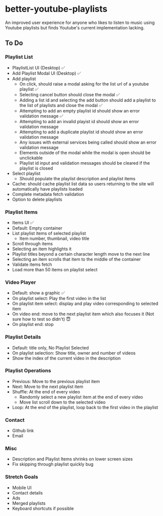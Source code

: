 # better-youtube-playlists

An improved user experience for anyone who likes to listen to music using Youtube playlists but finds Youtube's current implementation lacking.

## To Do

### Playlist List

- PlaylistList UI (Desktop) :white_check_mark:
- Add Playlist Modal UI (Desktop) :white_check_mark:
- Add playlist
  - On click, should raise a modal asking for the list url of a youtube playlist :white_check_mark:
  - Selecting cancel button should close the modal :white_check_mark:
  - Adding a list id and selecting the add button should add a playlist to the list of playlists and close the modal :white_check_mark:
  - Attempting to add an empty playlist id should show an error validation message :white_check_mark:
  - Attempting to add an invalid playist id should show an error validation message
  - Attempting to add a duplicate playlist id should show an error validation message
  - Any issues with external services being called should show an error validation message
  - Elements outside of the modal while the modal is open should be unclickable
  - Playlist id input and validation messages should be cleared if the playlist is closed
- Select playlist
  - Should populate the playlist description and playlist items
- Cache: should cache playlist list data so users returning to the site will automatically have playlists loaded
- Complete metadata fetch validation
- Option to delete playlists

### Playlist Items

- Items UI :white_check_mark:
- Default: Empty container
- List playlist items of selected playlist
  - Item number, thumbnail, video title
- Scroll through items
- Selecting an item highlights it
- Playlist titles beyond a certain character length move to the next line
- Selecting an item scrolls that item to the middle of the container
- Validate items fetch
- Load more than 50 items on playlist select

### Video Player

- Default: show a graphic :white_check_mark:
- On playlist select: Play the first video in the list
- On playlist item select: display and play video corresponding to selected item
- On video end: move to the next playlist item which also focuses it (Not sure how to test so didn't) :innocent:
- On playlist end: stop

### Playlist Details

- Default: title only, No Playlist Selected
- On playlist selection: Show title, owner and number of videos
- Show the index of the current video in the description

### Playlist Operations

- Previous: Move to the previous playlist item
- Next: Move to the next playlist item
- Shuffle: At the end of every video
  - Randomly select a new playlist item at the end of every video
  - Move list scroll down to the selected video
- Loop: At the end of the playlist, loop back to the first video in the playlist

### Contact

- Github link
- Email

### Misc

- Description and Playlist Items shrinks on lower screen sizes
- Fix skipping through playlist quickly bug

### Stretch Goals

- Mobile UI
- Contact details
- Ads
- Merged playlists
- Keyboard shortcuts if possible
